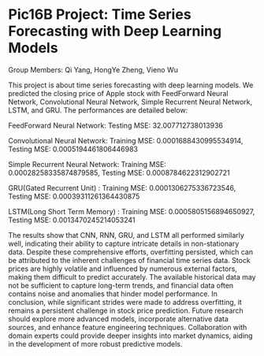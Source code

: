 # Pic16B Project: Time Series Forecasting with Deep Learning Models


Group Members: Qi Yang, HongYe Zheng, Vieno Wu

This project is about time series forecasting with deep learning models. We predicted the closing price
of Apple stock with FeedForward Neural Network, Convolutional Neural Network, Simple Recurrent Neural Network, 
LSTM, and GRU. The performances are detailed below:

FeedForward Neural Network:       Testing MSE: 32.007712738013936 

Convolutional Neural Network:     Training MSE: 0.0001688430995534914, 
                                  Testing MSE: 0.0005194461806446983
                                  
Simple Recurrent Neural Network: Training MSE: 0.00028258335874879585,
                                  Testing MSE: 0.0008784622312902721
                                  
GRU(Gated Recurrent Unit) :      Training MSE: 0.0001306275336723546,
                                  Testing MSE: 0.00039311261364430875
                                  
LSTM(Long Short Term Memory) :    Training MSE: 0.0005805156894650927,
                                  Testing MSE: 0.0013470245214053241
                                  
The results show that CNN, RNN, GRU, and LSTM all performed similarly well, indicating their ability to capture intricate details in non-stationary data. 
Despite these comprehensive efforts, overfitting persisted, which can be attributed to the inherent challenges of financial time series data. Stock prices are highly volatile and influenced by numerous external factors, making them difficult to predict accurately. The available historical data may not be sufficient to capture long-term trends, and financial data often contains noise and anomalies that hinder model performance.  In conclusion, while significant strides were made to address overfitting, it remains a persistent challenge in stock price prediction. Future research should explore more advanced models, incorporate alternative data sources, and enhance feature engineering techniques. Collaboration with domain experts could provide deeper insights into market dynamics, aiding in the development of more robust predictive models.


 

                         
                            


